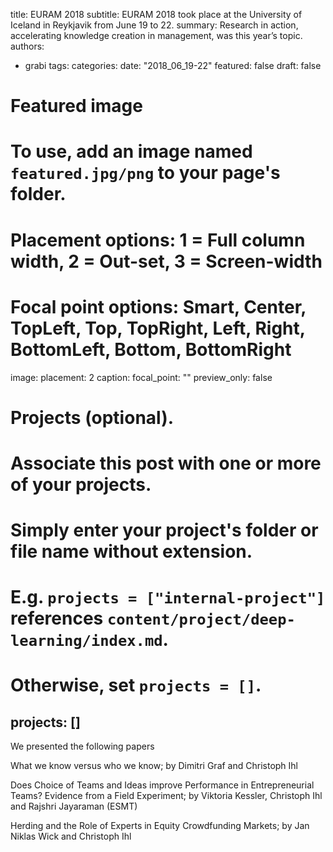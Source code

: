 title: EURAM 2018
subtitle: EURAM 2018 took place at the University of Iceland in Reykjavik from June 19 to 22. 
summary: Research in action, accelerating knowledge creation in management, was this year’s topic.
authors:
- grabi
tags:
categories:
date: "2018_06_19-22"
featured: false
draft: false

# Featured image
# To use, add an image named `featured.jpg/png` to your page's folder.
# Placement options: 1 = Full column width, 2 = Out-set, 3 = Screen-width
# Focal point options: Smart, Center, TopLeft, Top, TopRight, Left, Right, BottomLeft, Bottom, BottomRight
image:
  placement: 2
  caption:
  focal_point: ""
  preview_only: false

# Projects (optional).
#   Associate this post with one or more of your projects.
#   Simply enter your project's folder or file name without extension.
#   E.g. `projects = ["internal-project"]` references `content/project/deep-learning/index.md`.
#   Otherwise, set `projects = []`.
projects: []
---

We presented the following papers 

What we know versus who we know; by Dimitri Graf and Christoph Ihl

Does Choice of Teams and Ideas improve Performance in Entrepreneurial Teams? Evidence from a Field Experiment; by Viktoria Kessler, Christoph Ihl and  Rajshri Jayaraman (ESMT)

Herding and the Role of Experts in Equity Crowdfunding Markets; by Jan Niklas Wick and Christoph Ihl

